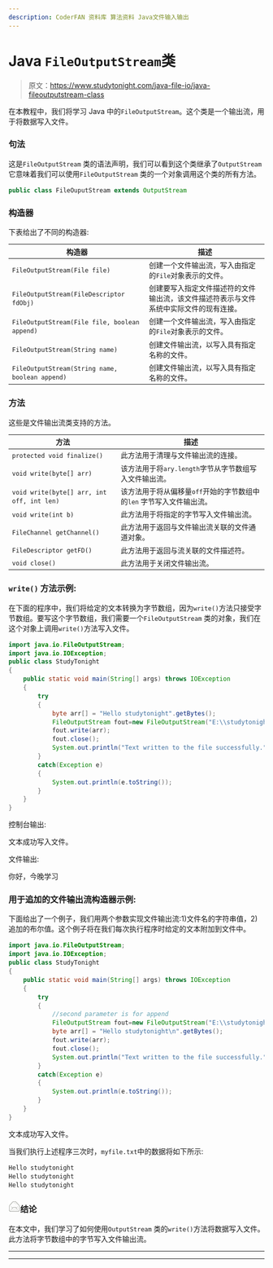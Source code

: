 ```yaml
---
description: CoderFAN 资料库 算法资料 Java文件输入输出
---
```


# Java `FileOutputStream`类

> 原文：<https://www.studytonight.com/java-file-io/java-fileoutputstream-class>

在本教程中，我们将学习 Java 中的`FileOutputStream`。这个类是一个输出流，用于将数据写入文件。

### 句法

这是`FileOutputStream` 类的语法声明，我们可以看到这个类继承了`OutputStream` 它意味着我们可以使用`FileOutputStream` 类的一个对象调用这个类的所有方法。

```java
public class FileOuputStream extends OutputStream 
```

### 构造器

下表给出了不同的构造器:

| 构造器 | 描述 |
| --- | --- |
| `FileOutputStream(File file)` | 创建一个文件输出流，写入由指定的`File`对象表示的文件。 |
| `FileOutputStream(FileDescriptor fdObj)` | 创建要写入指定文件描述符的文件输出流，该文件描述符表示与文件系统中实际文件的现有连接。 |
| `FileOutputStream(File file, boolean append)` | 创建一个文件输出流，写入由指定的`File`对象表示的文件。 |
| `FileOutputStream(String name)` | 创建文件输出流，以写入具有指定名称的文件。 |
| `FileOutputStream(String name, boolean append)` | 创建文件输出流，以写入具有指定名称的文件。 |

### 方法

这些是文件输出流类支持的方法。

| 方法 | 描述 |
| --- | --- |
| `protected void finalize()` | 此方法用于清理与文件输出流的连接。 |
| `void write(byte[] arr)` | 该方法用于将`ary.length`字节从字节数组写入文件输出流。 |
| `void write(byte[] arr, int off, int len)` | 该方法用于将从偏移量`off`开始的字节数组中的`len` 字节写入文件输出流。 |
| `void write(int b)` | 此方法用于将指定的字节写入文件输出流。 |
| `FileChannel getChannel()` | 此方法用于返回与文件输出流关联的文件通道对象。 |
| `FileDescriptor getFD()` | 此方法用于返回与流关联的文件描述符。 |
| `void close()` | 此方法用于关闭文件输出流。 |

### `write()` 方法示例:

在下面的程序中，我们将给定的文本转换为字节数组，因为`write()`方法只接受字节数组。要写这个字节数组，我们需要一个`FileOutputStream` 类的对象，我们在这个对象上调用`write()`方法写入文件。

```java
import java.io.FileOutputStream;
import java.io.IOException;
public class StudyTonight 
{
	public static void main(String[] args) throws IOException 
	{  
		try
		{    
			byte arr[] = "Hello studytonight".getBytes();
			FileOutputStream fout=new FileOutputStream("E:\\studytonight\\myfile.txt");    
			fout.write(arr);    
			fout.close();    
			System.out.println("Text written to the file successfully.");    
		}
		catch(Exception e)
		{
			System.out.println(e.toString());
		}    
	}  
}
```

控制台输出:

文本成功写入文件。

文件输出:

你好，今晚学习

### 用于追加的文件输出流构造器示例:

下面给出了一个例子，我们用两个参数实现文件输出流:1)文件名的字符串值，2)追加的布尔值。这个例子将在我们每次执行程序时给定的文本附加到文件中。

```java
import java.io.FileOutputStream;
import java.io.IOException;
public class StudyTonight 
{
	public static void main(String[] args) throws IOException 
	{  
		try
		{    
			//second parameter is for append
			FileOutputStream fout=new FileOutputStream("E:\\studytonight\\myfile.txt", true);    
			byte arr[] = "Hello studytonight\n".getBytes();
			fout.write(arr);    
			fout.close();    
			System.out.println("Text written to the file successfully.");    
		}
		catch(Exception e)
		{
			System.out.println(e.toString());
		}    
	}  
}
```

文本成功写入文件。

当我们执行上述程序三次时，`myfile.txt`中的数据将如下所示:

```java
Hello studytonight
Hello studytonight
Hello studytonight 
```

### ![mail](img/6ad6846af98aad278a954670e0e6f06b.png "mail")结论

在本文中，我们学习了如何使用`OutputStream` 类的`write()`方法将数据写入文件。此方法将字节数组中的字节写入文件输出流。

* * *

* * *